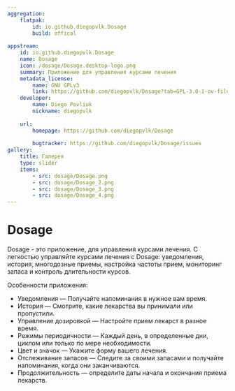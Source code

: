 ```yaml
---
aggregation:
    flatpak:
        id: io.github.diegopvlk.Dosage
        build: offical
    
appstream:
    id: io.github.diegopvlk.Dosage
    name: Dosage
    icon: /dosage/Dosage.desktop-logo.png
    summary: Приложение для управления курсами лечения
    metadata_license:
        name: GNU GPLv3
        link: https://github.com/diegopvlk/Dosage?tab=GPL-3.0-1-ov-file
    developer:
        name: Diego Povliuk
        nickname: diegopvlk
        
    url:
        homepage: https://github.com/diegopvlk/Dosage
        
        bugtracker: https://github.com/diegopvlk/Dosage/issues
gallery:
    title: Галерея
    type: slider
    items:
        - src: dosage/Dosage.png
        - src: dosage/Dosage_2.png
        - src: dosage/Dosage_3.png
        - src: dosage/Dosage_4.png
---
```


# Dosage

Dosage - это приложение, для управления курсами лечения. С легкостью управляйте курсами лечения с Dosage: уведомления, история, многодозные приемы, настройка частоты прием, мониторинг запаса и контроль длительности курсов.

Особенности приложения:

* Уведомления — Получайте напоминания в нужное вам время.
* История — Смотрите, какие лекарства вы принимали или пропустили.
* Управление дозировкой — Настройте прием лекарст в разное время.
* Режимы периодичности — Каждый день, в определенные дни, циклом или только по мере необходимости.
* Цвет и значок — Укажите форму вашего лечения.
* Отслеживание запасов — Следите за своими запасами и получайте напоминания, когда они заканчиваются.
* Продолжительность — определите даты начала и окончания приема лекарств.

<AGWGallery />

<!--@include: @apps/_parts/install/content-flatpak.md-->
